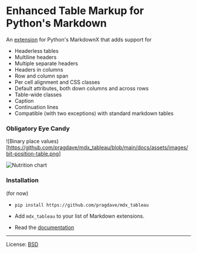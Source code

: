 # Enhanced Table Markup for Python's Markdown

An [extension][extensions] for Python's MarkdownX that adds support for

* Headerless tables
* Multiline headers
* Multiple separate headers
* Headers in columns
* Row and column span
* Per cell alignment and CSS classes
* Default attributes, both down columns and across rows
* Table-wide classes
* Caption
* Continuation lines
* Compatible (with two exceptions) with standard markdown tables

### Obligatory Eye Candy

![Binary place values)[https://github.com/pragdave/mdx_tableau/blob/main/docs/assets/images/bit-position-table.png]

![Nutrition chart](https://github.com/pragdave/mdx_tableau/blob/main/docs/assets/images/nutrition.png)

### Installation

(for now)

*
  ~~~
  pip install https://github.com/pragdave/mdx_tableau
  ~~~

* Add `mdx_tableau` to your list of Markdown extensions.

* Read the [documentation](https://pragdave.me/mdx_tableau/)

---

License: [BSD](http://www.opensource.org/licenses/bsd-license.php)

[extensions]: https://python-markdown.github.io/extensions/
